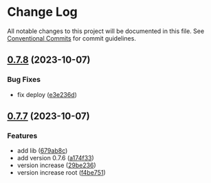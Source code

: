 # Change Log

All notable changes to this project will be documented in this file.
See [Conventional Commits](https://conventionalcommits.org) for commit guidelines.

## [0.7.8](https://github.com/rarible/protocol-contracts/compare/v0.7.7-beta20...v0.7.8) (2023-10-07)


### Bug Fixes

* fix deploy ([e3e236d](https://github.com/rarible/protocol-contracts/commit/e3e236d8819a13c7c4aa4de94961bb3fedbda2f8))





## [0.7.7](https://github.com/rarible/protocol-contracts/compare/v0.3.0-beta7...v0.7.7) (2023-10-07)


### Features

* add lib ([679ab8c](https://github.com/rarible/protocol-contracts/commit/679ab8c9e4c054be2c39f0e78bc8c8e9d7f36bb2))
* add version 0.7.6 ([a174f33](https://github.com/rarible/protocol-contracts/commit/a174f338fc3cc046a926e2512c2575d2b56d5759))
* version increase ([29be236](https://github.com/rarible/protocol-contracts/commit/29be236fdfefbabf0922457a9fdc3e0a219088bd))
* version increase root ([f4be751](https://github.com/rarible/protocol-contracts/commit/f4be7518cf6674a38175e324c875c676cc271811))
